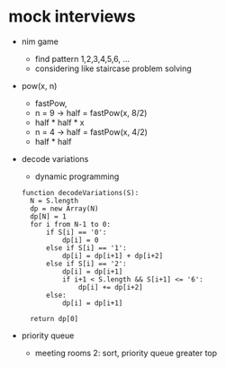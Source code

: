 # mock interviews
- nim game
  - find pattern 1,2,3,4,5,6, ...
  - considering like staircase problem solving

- pow(x, n)
  - fastPow,
  - n = 9 -> half = fastPow(x, 8/2)
  - half * half * x
  - n = 4 -> half = fastPow(x, 4/2)
  - half * half

- decode variations
  - dynamic programming
  ```
  function decodeVariations(S):
    N = S.length
    dp = new Array(N)
    dp[N] = 1
    for i from N-1 to 0:
        if S[i] == '0':
            dp[i] = 0
        else if S[i] == '1':
            dp[i] = dp[i+1] + dp[i+2]
        else if S[i] == '2':
            dp[i] = dp[i+1]
            if i+1 < S.length && S[i+1] <= '6':
                dp[i] += dp[i+2]
        else:
            dp[i] = dp[i+1]

    return dp[0]
  ```

- priority queue
  - meeting rooms 2: sort, priority queue greater top
